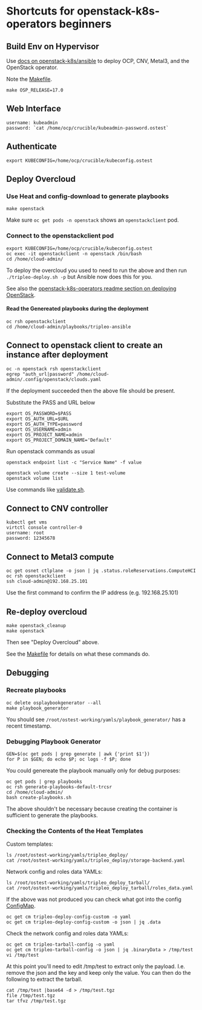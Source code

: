 # Shortcuts for openstack-k8s-operators beginners

## Build Env on Hypervisor
Use [docs on openstack-k8s/ansible](https://github.com/openstack-k8s-operators/osp-director-dev-tools/tree/master/ansible#openstack-k8sansible)
to deploy OCP, CNV, Metal3, and the OpenStack operator.

Note the [Makefile](https://github.com/openstack-k8s-operators/osp-director-dev-tools/blob/master/ansible/Makefile).

```
make OSP_RELEASE=17.0
```

## Web Interface
```
username: kubeadmin
password: `cat /home/ocp/crucible/kubeadmin-password.ostest`
```


## Authenticate
```
export KUBECONFIG=/home/ocp/crucible/kubeconfig.ostest
```

## Deploy Overcloud

### Use Heat and config-download to generate playbooks

```
make openstack
```
Make sure `oc get pods -n openstack` shows an `openstackclient` pod.

### Connect to the openstackclient pod
```
export KUBECONFIG=/home/ocp/crucible/kubeconfig.ostest
oc exec -it openstackclient -n openstack /bin/bash
cd /home/cloud-admin/
```
To deploy the overcloud you used to need to run the above
and then run `./tripleo-deploy.sh -p` but Ansible now does
this for you.

See also the
[openstack-k8s-operators readme section on deploying OpenStack](https://github.com/openstack-k8s-operators/osp-director-operator#deploying-openstack-once-you-have-the-osp-director-operator-installed).

#### Read the Genereated playbooks during the deployment
```
oc rsh openstackclient
cd /home/cloud-admin/playbooks/tripleo-ansible
```

## Connect to openstack client to create an instance after deployment
```
oc -n openstack rsh openstackclient
egrep "auth_url|password" /home/cloud-admin/.config/openstack/clouds.yaml
```

If the deployment succeeded then the above file should be present.

Substitute the PASS and URL below
```
export OS_PASSWORD=$PASS
export OS_AUTH_URL=$URL
export OS_AUTH_TYPE=password
export OS_USERNAME=admin
export OS_PROJECT_NAME=admin
export OS_PROJECT_DOMAIN_NAME='Default'
```
Run openstack commands as usual
```
openstack endpoint list -c "Service Name" -f value

openstack volume create --size 1 test-volume
openstack volume list
```
Use commands like [validate.sh](https://github.com/fultonj/xena/blob/main/standard/validate.sh).


## Connect to CNV controller
```
kubectl get vms
virtctl console controller-0
username: root
password: 12345678
```

## Connect to Metal3 compute
```
oc get osnet ctlplane -o json | jq .status.roleReservations.ComputeHCI 
oc rsh openstackclient
ssh cloud-admin@192.168.25.101
```
Use the first command to confirm the IP address (e.g. 192.168.25.101)


## Re-deploy overcloud
```
make openstack_cleanup
make openstack
```

Then see "Deploy Overcloud" above.

See the [Makefile](https://github.com/openstack-k8s-operators/osp-director-dev-tools/blob/master/ansible/Makefile) for details on what these commands do.

## Debugging

### Recreate playbooks
```
oc delete osplaybookgenerator --all
make playbook_generator
```
You should see `/root/ostest-working/yamls/playbook_generator/`
has a recent timestamp.

### Debugging Playbook Generator
```
GEN=$(oc get pods | grep generate | awk {'print $1'})
for P in $GEN; do echo $P; oc logs -f $P; done
```
You could genereate the playbook manually only for debug purposes:
```
oc get pods | grep playbooks
oc rsh generate-playbooks-default-trcsr
cd /home/cloud-admin/
bash create-playbooks.sh
```
The above shouldn't be necessary because creating the container 
is sufficient to generate the playbooks.

### Checking the Contents of the Heat Templates

Custom templates:
```
ls /root/ostest-working/yamls/tripleo_deploy/
cat /root/ostest-working/yamls/tripleo_deploy/storage-backend.yaml
```
Network config and roles data YAMLs:
```
ls /root/ostest-working/yamls/tripleo_deploy_tarball/
cat /root/ostest-working/yamls/tripleo_deploy_tarball/roles_data.yaml
```
If the above was not produced you can check what got into the config
[ConfigMap](https://kubernetes.io/docs/concepts/configuration/configmap).
```
oc get cm tripleo-deploy-config-custom -o yaml
oc get cm tripleo-deploy-config-custom -o json | jq .data
```
Check the network config and roles data YAMLs:
```
oc get cm tripleo-tarball-config -o yaml
oc get cm tripleo-tarball-config -o json | jq .binaryData > /tmp/test
vi /tmp/test
```
At this point you'll need to edit /tmp/test to extract only the
payload. I.e. remove the json and the key and keep only the value.
You can then do the following to extract the tarball.
```
cat /tmp/test |base64 -d > /tmp/test.tgz
file /tmp/test.tgz
tar tfvz /tmp/test.tgz
```
